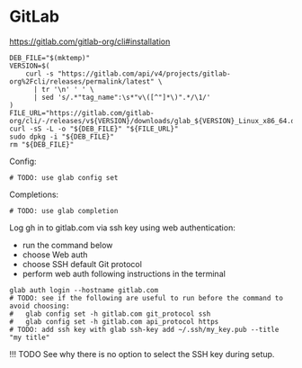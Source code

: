 # GitLab

https://gitlab.com/gitlab-org/cli#installation

```shell
DEB_FILE="$(mktemp)"
VERSION=$(
    curl -s "https://gitlab.com/api/v4/projects/gitlab-org%2Fcli/releases/permalink/latest" \
      | tr '\n' ' ' \
      | sed 's/.*"tag_name":\s*"v\([^"]*\)".*/\1/'
)
FILE_URL="https://gitlab.com/gitlab-org/cli/-/releases/v${VERSION}/downloads/glab_${VERSION}_Linux_x86_64.deb"
curl -sS -L -o "${DEB_FILE}" "${FILE_URL}"
sudo dpkg -i "${DEB_FILE}"
rm "${DEB_FILE}"
```

Config:

```shell
# TODO: use glab config set
```

Completions:

```shell
# TODO: use glab completion
```

Log gh in to gitlab.com via ssh key using web authentication:
- run the command below
- choose Web auth
- choose SSH default Git protocol
- perform web auth following instructions in the terminal

```shell
glab auth login --hostname gitlab.com
# TODO: see if the following are useful to run before the command to avoid choosing:
#   glab config set -h gitlab.com git_protocol ssh
#   glab config set -h gitlab.com api_protocol https
# TODO: add ssh key with glab ssh-key add ~/.ssh/my_key.pub --title "my title"
```

!!! TODO
    See why there is no option to select the SSH key during setup.

